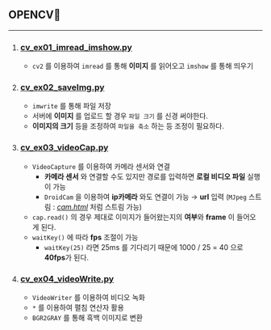 ## OPENCV🥼
---
1. ### [cv_ex01_imread_imshow.py](./cv_ex01_imread_imshow.py)
   - `cv2` 를 이용하여 `imread` 를 통해 **이미지** 를 읽어오고 `imshow` 를 통해 띄우기 
2. ### [cv_ex02_saveImg.py](./cv_ex02_saveImg.py)
   - `imwrite` 를 통해 파일 저장
   - 서버에 **이미지** 를 업로드 할 경우 `파일 크기` 를 신경 써야한다.
   - **이미지의 크기** 등을 조정하여 `파일을 축소` 하는 등 조정이 필요하다.
3. ### [cv_ex03_videoCap.py](./cv_ex03_videoCap.py) 
   - `VideoCapture` 를 이용하여 카메라 센서와 연결
     - **카메라 센서** 와 연결할 수도 있지만 경로를 입력하면 **로컬 비디오 파일** 실행이 가능
     - `DroidCam` 을 이용하여 **ip카메라** 와도 연결이 가능 → **url** 입력 (`MJpeg` 스트림 : *[cam.html](./cam.html)* 처럼 스트림 가능)
   -  `cap.read()` 의 경우 제대로 이미지가 들어왔는지의 **여부**와 **frame** 이 들어오게 된다.
   -  `waitKey()` 에 따라 **fps**  조절이 가능
      -  `waitKey(25)` 라면 25ms 를 기다리기 때문에 1000 / 25 = 40 으로 **40fps**가 된다.
4. ### [cv_ex04_videoWrite.py](./cv_ex04_videoWrite.py)
    - `VideoWriter` 를 이용하여 비디오 녹화
    - `*` 를 이용하여 펼침 연산자 활용
    - `BGR2GRAY` 를 통해 흑백 이미지로 변환